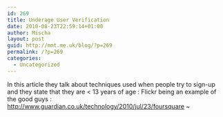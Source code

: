 ```yaml
---
id: 269
title: Underage User Verification
date: 2010-08-23T22:59:14+01:00
author: Mischa
layout: post
guid: http://mmt.me.uk/blog/?p=269
permalink: /?p=269
categories:
  - Uncategorized
---
```

In this article they talk about techniques used when people try to sign-up and they state that they are < 13 years of age : Flickr being an example of the good guys : http://www.guardian.co.uk/technology/2010/jul/23/foursquare ~